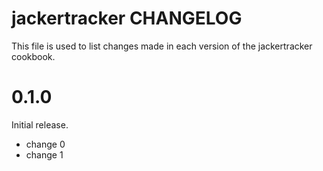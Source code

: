 # jackertracker CHANGELOG

This file is used to list changes made in each version of the jackertracker cookbook.

# 0.1.0

Initial release.

- change 0
- change 1


